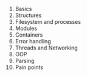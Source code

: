 
1. Basics
2. Structures
3. Filesystem and processes
4. Modules
5. Containers
6. Error handling
7. Threads and Networking
8. OOP
9. Parsing
10. Pain points

